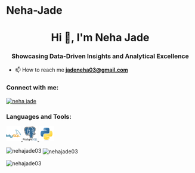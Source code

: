 # Neha-Jade
<h1 align="center">Hi 👋, I'm Neha Jade</h1>
<h3 align="center">Showcasing Data-Driven Insights and Analytical Excellence</h3>

- 📫 How to reach me **jadeneha03@gmail.com**

<h3 align="left">Connect with me:</h3>
<p align="left">
<a href="https://linkedin.com/in/neha jade" target="blank"><img align="center" src="https://raw.githubusercontent.com/rahuldkjain/github-profile-readme-generator/master/src/images/icons/Social/linked-in-alt.svg" alt="neha jade" height="30" width="40" /></a>
</p>

<h3 align="left">Languages and Tools:</h3>
<p align="left"> <a href="https://www.mysql.com/" target="_blank" rel="noreferrer"> <img src="https://raw.githubusercontent.com/devicons/devicon/master/icons/mysql/mysql-original-wordmark.svg" alt="mysql" width="40" height="40"/> </a> <a href="https://www.postgresql.org" target="_blank" rel="noreferrer"> <img src="https://raw.githubusercontent.com/devicons/devicon/master/icons/postgresql/postgresql-original-wordmark.svg" alt="postgresql" width="40" height="40"/> </a> <a href="https://www.python.org" target="_blank" rel="noreferrer"> <img src="https://raw.githubusercontent.com/devicons/devicon/master/icons/python/python-original.svg" alt="python" width="40" height="40"/> </a> </p>

<p><img align="left" src="https://github-readme-stats.vercel.app/api/top-langs?username=nehajade03&show_icons=true&locale=en&layout=compact" alt="nehajade03" /></p>

<p>&nbsp;<img align="center" src="https://github-readme-stats.vercel.app/api?username=nehajade03&show_icons=true&locale=en" alt="nehajade03" /></p>

<p><img align="center" src="https://github-readme-streak-stats.herokuapp.com/?user=nehajade03&" alt="nehajade03" /></p>
